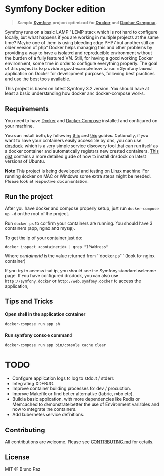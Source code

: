 # Symfony Docker edition

> Sample [Symfony](https://github.com/symfony/symfony) project optimized for [Docker](https://www.docker.com/) and [Docker Compose](https://github.com/docker/compose).

Symfony runs on a basic LAMP / LEMP stack which is not hard to configure locally, but what happens if you are working in multiple
projects at the same time? Maybe one of them is using bleeding edge PHP7 but another still an older version of php?
Docker helps managing this and other problems by providing a way to have a isolated and reproducible environment without the burden of a fully featured
VM.
Still, for having a good working Docker environment, some time in order to configure everything properly.
The goal of this project is to provide a good example how to run a Symfony based application on Docker for development purposes, following best practices and
use the best tools available.

This project is based on latest Symfony 3.2 version.
You should have at least a basic understanding how docker and docker-compose works.

## Requirements

You need to have [Docker](https://www.docker.com/) and [Docker Compose](https://github.com/docker/compose) installed and configured on your machine.

You can install both, by following [this](https://docs.docker.com/engine/installation/linux/ubuntulinux/) and [this](https://docs.docker.com/compose/insta)
guides.
Optionally, if you want to have your containers easily accessible by dns, you can use [dnsdock](https://github.com/aacebedo/dnsdock),
which is a very simple service discovery tool that can run itself as a docker container and automatically registers new created containers.
[This gist](https://gist.github.com/rguimaraens/44bab7ec7a343a09d7c78b07a17ecb4c) contains a more detailed guide of how to install dnsdock on latest versions
of Ubuntu.

**Note** This project is being developed and testing on Linux machine.  For running docker on MAC or Windows some extra steps might be needed. Please look at respective documentation.

## Run the project

After you have docker and compose properly setup, just run ```docker-compose up -d``` on the root of the project.

Run ```docker ps``` to confirm your containers are running. You should have 3 containers (app, nginx and mysql).

To get the ip of your container just do:

```docker inspect <containerid> | grep "IPAddress"```

Where *containerid* is the value returned from ``docker ps``` (look for nginx container)

If you try to access that ip, you should see the Symfony standard welcome page.
If you have configured dnsdock, you can also use ```http://symfony.docker``` or ```http://web.symfony.docker``` to access the application,

## Tips and Tricks

#### Open shell in the application container

```
docker-compose run app sh
```

#### Run symfony console command

```
docker-compose run app bin/console cache:clear
```

# TODO

* Configure application logs to log to stdout / stderr.
* Integrating XDEBUG.
* Improve container building processes for dev / production.
* Improve Makefile or find better alternative (fabric, robo etc).
* Build a basic application, with more dependencies like Redis or Memcached to demonstrate better the use of Environment variables and how to integrate the containers.
* Add kubernetes service definitions.


## Contributing

All contributions are welcome. Please see [CONTRIBUTING.md](CONTRIBUTING.md) for details.

## License

MIT @ Bruno Paz
